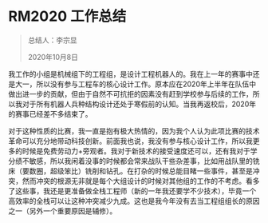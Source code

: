 # RM2020 工作总结

> 总结人：李宗显
>
> 2020年10月8日

我工作的小组是机械组下的工程组，是设计工程机器人的。我在上一年的赛事中还是大一，所以没有参与工程车的核心设计工作。原本应在2020年上半年在队伍中做出进一步的贡献，但由于自然不可抗拒的因素没有赶到学校参与后续的工作，所以我对于所有机器人兵种结构设计还处于寒假前的认知。当我再返校后，2020年的赛事已经差不多结束了。

对于这种性质的比赛，我一直是抱有极大热情的，因为我个人认为此项比赛的技术革命可以充分地带动科技创新。前面我也说，我没有参与核心设计工作，所以我更多的时候是免费劳动力+旁观者。我对于新技术的接受速度还可以，还有我对于学分绩不敏感，所以我闲着没事的时候都会常来战队干些杂差事，比如用战队里的铣床（要数圈，超级笨比）铣削和钻孔。在打杂的时候总能目睹一些事件，甚至是冲突，然而冲突的根源无非就是每个大组设计的时候对其他组的工作的不考虑。看多了这些事，我还是更准备做全栈工程师（新的一年我还要学不少技术），毕竟一个高效率的全栈可以让这种冲突减少九成。这也是我今年没有去当工程组组长的原因之一（另外一个重要原因是辅修）。
